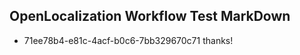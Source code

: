 ## OpenLocalization Workflow Test MarkDown
* 71ee78b4-e81c-4acf-b0c6-7bb329670c71 thanks!

<!--HONumber=Sep16_HO1-->


